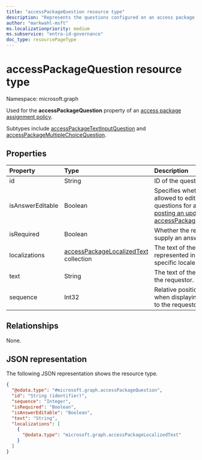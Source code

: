 ```yaml
---
title: "accessPackageQuestion resource type"
description: "Represents the questions configured on an access package assignment policy."
author: "markwahl-msft"
ms.localizationpriority: medium
ms.subservice: "entra-id-governance"
doc_type: resourcePageType
---
```


# accessPackageQuestion resource type

Namespace: microsoft.graph

Used for the **accessPackageQuestion** property of an [access package assignment policy](../resources/accesspackageassignmentpolicy.md).

Subtypes include [accessPackageTextInputQuestion](../resources/accesspackagetextinputquestion.md) and [accessPackageMultipleChoiceQuestion](../resources/accesspackagemultiplechoicequestion.md).

## Properties
|Property|Type|Description|
|:---|:---|:---|
|id|String| ID of the question.|
|isAnswerEditable|Boolean| Specifies whether the requestor is allowed to edit answers to questions for an assignment [by posting an update to accessPackageAssignmentRequest](../api/entitlementmanagement-post-assignmentrequests.md). |
|isRequired|Boolean| Whether the requestor is required to supply an answer or not.|
|localizations|[accessPackageLocalizedText](../resources/accesspackagelocalizedtext.md) collection|The text of the question represented in a format for a specific locale.|
|text|String|The text of the question to show to the requestor.|
|sequence|Int32| Relative position of this question when displaying a list of questions to the requestor.|


## Relationships
None.

## JSON representation
The following JSON representation shows the resource type.
<!-- {
  "blockType": "resource",
  "@odata.type": "microsoft.graph.accessPackageQuestion"
}
-->
``` json
{
  "@odata.type": "#microsoft.graph.accessPackageQuestion",
  "id": "String (identifier)",
  "sequence": "Integer",
  "isRequired": "Boolean",
  "isAnswerEditable": "Boolean", 
  "text": "String",
  "localizations": [
    {
      "@odata.type": "microsoft.graph.accessPackageLocalizedText"
    }
  ]
}
```
